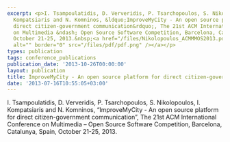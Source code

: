 ```yaml
---
excerpt: <p>I. Tsampoulatidis, D. Ververidis, P. Tsarchopoulos, S. Nikolopoulos, I.
  Kompatsiaris and N. Komninos, &ldquo;ImproveMyCity - An open source platform for
  direct citizen-government communication&rdquo;, The 21st ACM International Conference
  on Multimedia &ndash; Open Source Software Competition, Barcelona, Catalunya, Spain,
  October 21-25, 2013.&nbsp;<a href="/files/Nikolopoulos_ACMMMOS2013.pdf"><img align="top"
  alt="" border="0" src="/files/pdf/pdf.png" /></a></p>
types: publication
tags: conference_publications
publication_date: '2013-10-26T00:00:00'
layout: publication
title: ImproveMyCity - An open source platform for direct citizen-government communication
date: '2013-07-16T10:55:05+03:00'
---
```

<p>I. Tsampoulatidis, D. Ververidis, P. Tsarchopoulos, S. Nikolopoulos, I. Kompatsiaris and N. Komninos, &ldquo;ImproveMyCity - An open source platform for direct citizen-government communication&rdquo;, The 21st ACM International Conference on Multimedia &ndash; Open Source Software Competition, Barcelona, Catalunya, Spain, October 21-25, 2013.&nbsp;<a href="/files/Nikolopoulos_ACMMMOS2013.pdf"><img align="top" alt="" border="0" src="/files/pdf/pdf.png" /></a></p>
